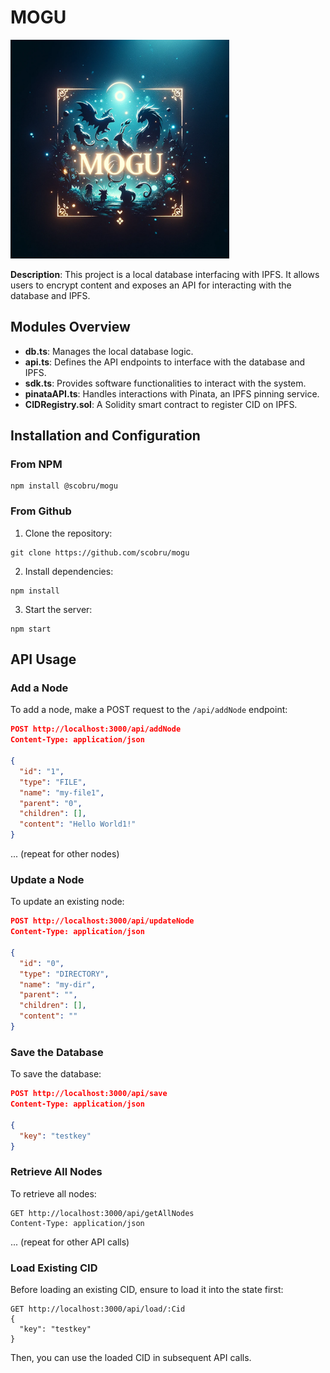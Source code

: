 
# MOGU

<p align="left">
  <img src="./mogu.png" width="350" title="hover text">
</p>

**Description**: This project is a local database interfacing with IPFS. It allows users to encrypt content and exposes an API for interacting with the database and IPFS.

## Modules Overview

- **db.ts**: Manages the local database logic.
- **api.ts**: Defines the API endpoints to interface with the database and IPFS.
- **sdk.ts**: Provides software functionalities to interact with the system.
- **pinataAPI.ts**: Handles interactions with Pinata, an IPFS pinning service.
- **CIDRegistry.sol**: A Solidity smart contract to register CID on IPFS.

## Installation and Configuration

### From NPM

```
npm install @scobru/mogu
```

### From Github

1. Clone the repository:

```
git clone https://github.com/scobru/mogu
```

2. Install dependencies:

```
npm install
```

3. Start the server:

```
npm start
```

## API Usage

### Add a Node

To add a node, make a POST request to the `/api/addNode` endpoint:

```json
POST http://localhost:3000/api/addNode
Content-Type: application/json

{
  "id": "1",
  "type": "FILE",
  "name": "my-file1",
  "parent": "0",
  "children": [],
  "content": "Hello World1!"
}
```

... (repeat for other nodes)

### Update a Node

To update an existing node:

```json
POST http://localhost:3000/api/updateNode
Content-Type: application/json

{
  "id": "0",
  "type": "DIRECTORY",
  "name": "my-dir",
  "parent": "",
  "children": [],
  "content": ""
}
```

### Save the Database

To save the database:

```json
POST http://localhost:3000/api/save
Content-Type: application/json

{
  "key": "testkey"
}
```

### Retrieve All Nodes

To retrieve all nodes:

```
GET http://localhost:3000/api/getAllNodes
Content-Type: application/json
```

... (repeat for other API calls)

### Load Existing CID

Before loading an existing CID, ensure to load it into the state first:

```
GET http://localhost:3000/api/load/:Cid
{
  "key": "testkey"
}
```

Then, you can use the loaded CID in subsequent API calls.
